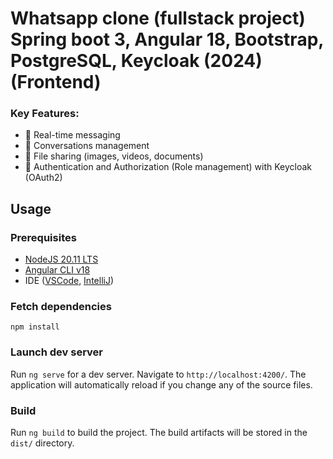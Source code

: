# Whatsapp clone (fullstack project) Spring boot 3, Angular 18, Bootstrap, PostgreSQL, Keycloak (2024) (Frontend)

### Key Features:
- 💬 Real-time messaging
- 👥 Conversations management
- 📁 File sharing (images, videos, documents)
- 🔐 Authentication and Authorization (Role management) with Keycloak (OAuth2)


## Usage
### Prerequisites
- [NodeJS 20.11 LTS](https://nodejs.org/dist/v20.11.1/node-v20.11.1.pkg)
- [Angular CLI v18](https://www.npmjs.com/package/@angular/cli)
- IDE ([VSCode](https://code.visualstudio.com/download), [IntelliJ](https://www.jetbrains.com/idea/download/))

### Fetch dependencies
``npm install``

### Launch dev server
Run `ng serve` for a dev server. Navigate to `http://localhost:4200/`. The application will automatically reload if you change any of the source files.

### Build
Run `ng build` to build the project. The build artifacts will be stored in the `dist/` directory.
